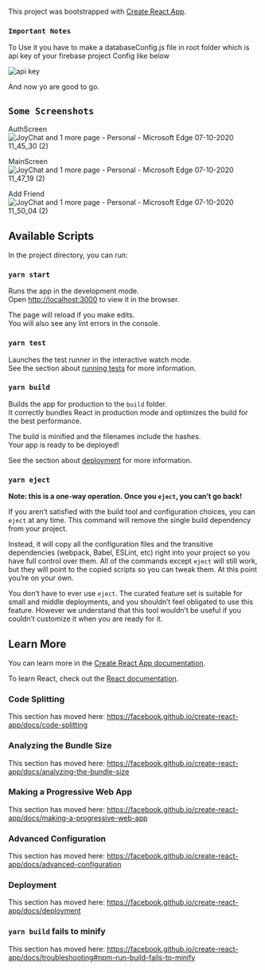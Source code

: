 This project was bootstrapped with [Create React App](https://github.com/facebook/create-react-app).
### `Important Notes` 
To Use it you have to make a databaseConfig.js file in root folder which is api key of your firebase project Config like below

![api key](https://user-images.githubusercontent.com/52502909/95294155-66ed3080-0892-11eb-91a6-307779175432.png)

And now yo are good to go.

## `Some Screenshots`

AuthScreen
![JoyChat and 1 more page - Personal - Microsoft​ Edge 07-10-2020 11_45_30 (2)](https://user-images.githubusercontent.com/52502909/95294510-09a5af00-0893-11eb-9408-5908ef4a8af2.png)

MainScreen
![JoyChat and 1 more page - Personal - Microsoft​ Edge 07-10-2020 11_47_19 (2)](https://user-images.githubusercontent.com/52502909/95294517-0c080900-0893-11eb-9946-8ea5b017d3b5.png)

Add Friend
![JoyChat and 1 more page - Personal - Microsoft​ Edge 07-10-2020 11_50_04 (2)](https://user-images.githubusercontent.com/52502909/95294655-4e314a80-0893-11eb-9aa3-796f410025fe.png)

## Available Scripts

In the project directory, you can run:

### `yarn start`

Runs the app in the development mode.<br />
Open [http://localhost:3000](http://localhost:3000) to view it in the browser.

The page will reload if you make edits.<br />
You will also see any lint errors in the console.

### `yarn test`

Launches the test runner in the interactive watch mode.<br />
See the section about [running tests](https://facebook.github.io/create-react-app/docs/running-tests) for more information.

### `yarn build`

Builds the app for production to the `build` folder.<br />
It correctly bundles React in production mode and optimizes the build for the best performance.

The build is minified and the filenames include the hashes.<br />
Your app is ready to be deployed!

See the section about [deployment](https://facebook.github.io/create-react-app/docs/deployment) for more information.

### `yarn eject`

**Note: this is a one-way operation. Once you `eject`, you can’t go back!**

If you aren’t satisfied with the build tool and configuration choices, you can `eject` at any time. This command will remove the single build dependency from your project.

Instead, it will copy all the configuration files and the transitive dependencies (webpack, Babel, ESLint, etc) right into your project so you have full control over them. All of the commands except `eject` will still work, but they will point to the copied scripts so you can tweak them. At this point you’re on your own.

You don’t have to ever use `eject`. The curated feature set is suitable for small and middle deployments, and you shouldn’t feel obligated to use this feature. However we understand that this tool wouldn’t be useful if you couldn’t customize it when you are ready for it.

## Learn More

You can learn more in the [Create React App documentation](https://facebook.github.io/create-react-app/docs/getting-started).

To learn React, check out the [React documentation](https://reactjs.org/).

### Code Splitting

This section has moved here: https://facebook.github.io/create-react-app/docs/code-splitting

### Analyzing the Bundle Size

This section has moved here: https://facebook.github.io/create-react-app/docs/analyzing-the-bundle-size

### Making a Progressive Web App

This section has moved here: https://facebook.github.io/create-react-app/docs/making-a-progressive-web-app

### Advanced Configuration

This section has moved here: https://facebook.github.io/create-react-app/docs/advanced-configuration

### Deployment

This section has moved here: https://facebook.github.io/create-react-app/docs/deployment

### `yarn build` fails to minify

This section has moved here: https://facebook.github.io/create-react-app/docs/troubleshooting#npm-run-build-fails-to-minify
